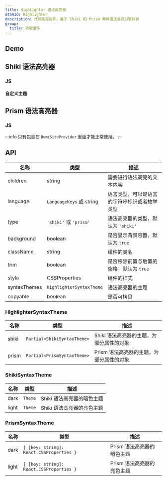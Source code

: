 ```yaml
---
title: Highlighter 语法高亮器
atomId: Highlighter
description: 代码高亮组件，基于 Shiki 和 Prism 两种语法高亮引擎封装
group:
  title: 功能组件
---
```


## Demo

## Shiki 语法高亮器

### JS

<code src="./demos/Highlighter/Shiki"></code>

#### 自定义主题

<code src="./demos/Highlighter/ShikiTheme"></code>

## Prism 语法高亮器

### JS

<code src="./demos/Highlighter/Prism"></code>

:::info
只有包裹在 `DumiSiteProvider` 里面才能正常使用。
:::

## API

| 名称         | 类型                     | 描述                                         |
| ------------ | ------------------------ | -------------------------------------------- |
| children     | string                   | 需要进行语法高亮的文本内容                   |
| language     | `LanguageKeys` 或 string | 语言类型，可以是语言的字符串标识或者枚举类型 |
| type         | `'shiki'` 或 `'prism'`   | 语法高亮器的类型，默认为 `'shiki'`           |
| background   | boolean                  | 是否显示背景容器，默认为 `true`              |
| className    | string                   | 组件的类名                                   |
| trim         | boolean                  | 是否移除前置与后置的空格，默认为 `true`      |
| style        | CSSProperties            | 组件的样式                                   |
| syntaxThemes | `HighlighterSyntaxTheme` | 语法高亮器的主题                             |
| copyable     | boolean                  | 是否可拷贝                                   |

### HighlighterSyntaxTheme

| 名称  | 类型                        | 描述                                     |
| ----- | --------------------------- | ---------------------------------------- |
| shiki | `Partial<ShikiSyntaxTheme>` | Shiki 语法高亮器的主题，为部分属性的对象 |
| prism | `Partial<PrismSyntaxTheme>` | Prism 语法高亮器的主题，为部分属性的对象 |

### ShikiSyntaxTheme

| 名称  | 类型    | 描述                       |
| ----- | ------- | -------------------------- |
| dark  | `Theme` | Shiki 语法高亮器的暗色主题 |
| light | `Theme` | Shiki 语法高亮器的亮色主题 |

### PrismSyntaxTheme

| 名称  | 类型                                     | 描述                       |
| ----- | ---------------------------------------- | -------------------------- |
| dark  | `{ [key: string]: React.CSSProperties }` | Prism 语法高亮器的暗色主题 |
| light | `{ [key: string]: React.CSSProperties }` | Prism 语法高亮器的亮色主题 |
